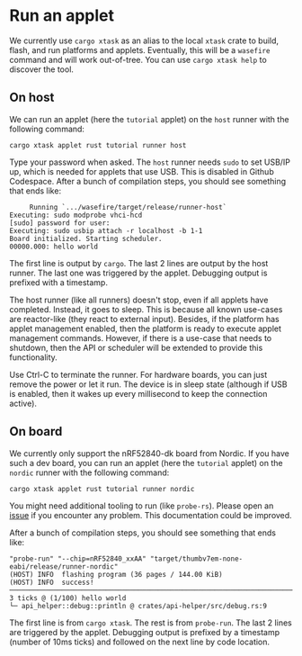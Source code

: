 # Run an applet

We currently use `cargo xtask` as an alias to the local `xtask` crate to build,
flash, and run platforms and applets. Eventually, this will be a `wasefire`
command and will work out-of-tree. You can use `cargo xtask help` to discover
the tool.

## On host

We can run an applet (here the `tutorial` applet) on the `host` runner with the
following command:

```shell
cargo xtask applet rust tutorial runner host
```

Type your password when asked. The `host` runner needs `sudo` to set USB/IP up,
which is needed for applets that use USB. This is disabled in Github Codespace.
After a bunch of compilation steps, you should see something that ends like:

```plaintext
     Running `.../wasefire/target/release/runner-host`
Executing: sudo modprobe vhci-hcd
[sudo] password for user:
Executing: sudo usbip attach -r localhost -b 1-1
Board initialized. Starting scheduler.
00000.000: hello world
```

The first line is output by `cargo`. The last 2 lines are output by the host
runner. The last one was triggered by the applet. Debugging output is prefixed
with a timestamp.

The host runner (like all runners) doesn't stop, even if all applets have
completed. Instead, it goes to sleep. This is because all known use-cases are
reactor-like (they react to external input). Besides, if the platform has applet
management enabled, then the platform is ready to execute applet management
commands. However, if there is a use-case that needs to shutdown, then the API
or scheduler will be extended to provide this functionality.

Use Ctrl-C to terminate the runner. For hardware boards, you can just remove the
power or let it run. The device is in sleep state (although if USB is enabled,
then it wakes up every millisecond to keep the connection active).

## On board

We currently only support the nRF52840-dk board from Nordic. If you have such a
dev board, you can run an applet (here the `tutorial` applet) on the `nordic`
runner with the following command:

```shell
cargo xtask applet rust tutorial runner nordic
```

You might need additional tooling to run (like `probe-rs`). Please open an
[issue](https://github.com/google/wasefire/issues/new) if you encounter any
problem. This documentation could be improved.

After a bunch of compilation steps, you should see something that ends like:

```plaintext
"probe-run" "--chip=nRF52840_xxAA" "target/thumbv7em-none-eabi/release/runner-nordic"
(HOST) INFO  flashing program (36 pages / 144.00 KiB)
(HOST) INFO  success!
────────────────────────────────────────────────────────────────────────────────
3 ticks @ (1/100) hello world
└─ api_helper::debug::println @ crates/api-helper/src/debug.rs:9
```

The first line is from `cargo xtask`. The rest is from `probe-run`. The last 2
lines are triggered by the applet. Debugging output is prefixed by a timestamp
(number of 10ms ticks) and followed on the next line by code location.
